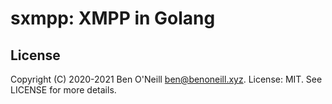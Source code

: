 # sxmpp: XMPP in Golang

## License

Copyright (C) 2020-2021 Ben O'Neill <ben@benoneill.xyz>. License: MIT.
See LICENSE for more details.
